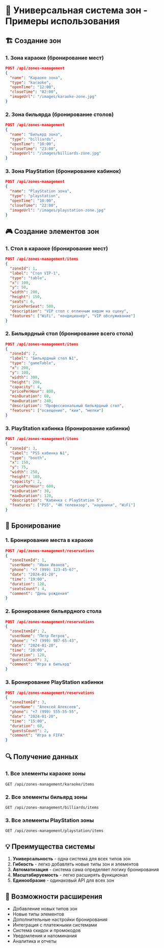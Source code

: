 # 🎯 Универсальная система зон - Примеры использования

## 🏗️ **Создание зон**

### 1. Зона караоке (бронирование мест)
```json
POST /api/zones-management
{
  "name": "Караоке зона",
  "type": "karaoke",
  "openTime": "12:00",
  "closeTime": "02:00",
  "imageUrl": "/images/karaoke-zone.jpg"
}
```

### 2. Зона бильярда (бронирование столов)
```json
POST /api/zones-management
{
  "name": "Бильярд зона",
  "type": "billiards",
  "openTime": "10:00",
  "closeTime": "23:00",
  "imageUrl": "/images/billiards-zone.jpg"
}
```

### 3. Зона PlayStation (бронирование кабинок)
```json
POST /api/zones-management
{
  "name": "PlayStation зона",
  "type": "playstation",
  "openTime": "10:00",
  "closeTime": "22:00",
  "imageUrl": "/images/playstation-zone.jpg"
}
```

## 🎮 **Создание элементов зон**

### 1. Стол в караоке (бронирование мест)
```json
POST /api/zones-management/items
{
  "zoneId": 1,
  "label": "Стол VIP-1",
  "type": "table",
  "x": 100,
  "y": 50,
  "width": 200,
  "height": 150,
  "seats": 6,
  "pricePerSeat": 500,
  "description": "VIP стол с отличным видом на сцену",
  "features": ["WiFi", "кондиционер", "VIP обслуживание"]
}
```

### 2. Бильярдный стол (бронирование всего стола)
```json
POST /api/zones-management/items
{
  "zoneId": 2,
  "label": "Бильярдный стол №1",
  "type": "gameTable",
  "x": 200,
  "y": 100,
  "width": 300,
  "height": 200,
  "capacity": 4,
  "pricePerHour": 800,
  "minDuration": 60,
  "maxDuration": 240,
  "description": "Профессиональный бильярдный стол",
  "features": ["освещение", "кии", "мелки"]
}
```

### 3. PlayStation кабинка (бронирование кабинки)
```json
POST /api/zones-management/items
{
  "zoneId": 3,
  "label": "PS5 кабинка №1",
  "type": "booth",
  "x": 150,
  "y": 75,
  "width": 250,
  "height": 180,
  "capacity": 2,
  "pricePerHour": 600,
  "minDuration": 30,
  "maxDuration": 120,
  "description": "Кабинка с PlayStation 5",
  "features": ["PS5", "4K телевизор", "наушники", "WiFi"]
}
```

## 📅 **Бронирование**

### 1. Бронирование места в караоке
```json
POST /api/zones-management/reservations
{
  "zoneItemId": 1,
  "userName": "Иван Иванов",
  "phone": "+7 (999) 123-45-67",
  "date": "2024-01-20",
  "time": "19:00",
  "duration": 120,
  "seatsCount": 4,
  "comment": "День рождения"
}
```

### 2. Бронирование бильярдного стола
```json
POST /api/zones-management/reservations
{
  "zoneItemId": 2,
  "userName": "Петр Петров",
  "phone": "+7 (999) 987-65-43",
  "date": "2024-01-20",
  "time": "20:00",
  "duration": 120,
  "guestsCount": 3,
  "comment": "Игра в бильярд"
}
```

### 3. Бронирование PlayStation кабинки
```json
POST /api/zones-management/reservations
{
  "zoneItemId": 3,
  "userName": "Алексей Алексеев",
  "phone": "+7 (999) 555-55-55",
  "date": "2024-01-20",
  "time": "15:00",
  "duration": 60,
  "guestsCount": 2,
  "comment": "Игра в FIFA"
}
```

## 🔍 **Получение данных**

### 1. Все элементы караоке зоны
```
GET /api/zones-management/karaoke/items
```

### 2. Все элементы бильярд зоны
```
GET /api/zones-management/billiards/items
```

### 3. Все элементы PlayStation зоны
```
GET /api/zones-management/playstation/items
```

## 💡 **Преимущества системы**

1. **Универсальность** - одна система для всех типов зон
2. **Гибкость** - легко добавлять новые типы зон и элементов
3. **Автоматизация** - система сама определяет логику бронирования
4. **Масштабируемость** - легко расширять функционал
5. **Единообразие** - одинаковый API для всех зон

## 🚀 **Возможности расширения**

- Добавление новых типов зон
- Новые типы элементов
- Дополнительные настройки бронирования
- Интеграция с платежными системами
- Система скидок и промокодов
- Уведомления и напоминания
- Аналитика и отчеты 
